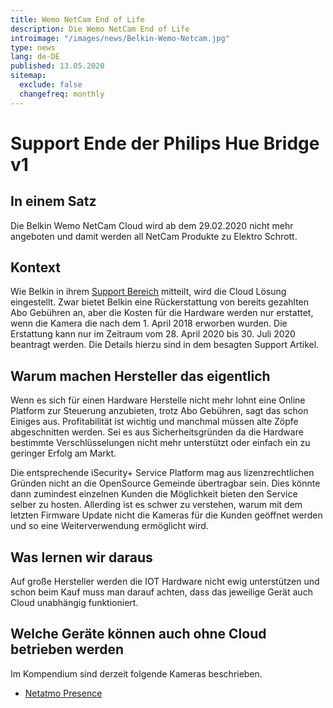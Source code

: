 ```yaml
---
title: Wemo NetCam End of Life
description: Die Wemo NetCam End of Life
introimage: "/images/news/Belkin-Wemo-Netcam.jpg"
type: news
lang: de-DE
published: 13.05.2020
sitemap:
  exclude: false
  changefreq: monthly
---
```

# Support Ende der Philips Hue Bridge v1
<TOC />

##  In einem Satz
Die Belkin Wemo NetCam Cloud wird ab dem 29.02.2020 nicht mehr angeboten und damit werden all NetCam Produkte zu Elektro Schrott.

## Kontext
Wie Belkin in ihrem [Support Bereich](https://www.belkin.com/us/support-article?articleNum=316642) mitteilt, wird die Cloud Lösung eingestellt. Zwar bietet Belkin eine Rückerstattung von bereits gezahlten Abo Gebühren an, aber die Kosten für die Hardware werden nur erstattet, wenn die Kamera die nach dem 1. April 2018 erworben wurden. Die Erstattung kann nur im Zeitraum vom 28. April 2020 bis 30. Juli 2020 beantragt werden. Die Details hierzu sind in dem besagten Support Artikel.

## Warum machen Hersteller das eigentlich
Wenn es sich für einen Hardware Herstelle nicht mehr lohnt eine Online Platform zur Steuerung anzubieten, trotz Abo Gebühren, sagt das schon Einiges aus. Profitabilität ist wichtig und manchmal müssen alte Zöpfe abgeschnitten werden. Sei es aus Sicherheitsgründen da die Hardware bestimmte Verschlüsselungen nicht mehr unterstützt oder einfach ein zu geringer Erfolg am Markt.

Die entsprechende iSecurity+ Service Platform mag aus lizenzrechtlichen Gründen nicht an die OpenSource Gemeinde übertragbar sein. Dies könnte dann zumindest einzelnen Kunden die Möglichkeit bieten den Service selber zu hosten. Allerding ist es schwer zu verstehen, warum mit dem letzten Firmware Update nicht die Kameras für die Kunden geöffnet werden und so eine Weiterverwendung ermöglicht wird.

## Was lernen wir daraus
Auf große Hersteller werden die IOT Hardware nicht ewig unterstützen und schon beim Kauf muss man darauf achten, dass das jeweilige Gerät auch Cloud unabhängig funktioniert.

## Welche Geräte können auch ohne Cloud betrieben werden
Im Kompendium sind derzeit folgende Kameras beschrieben. 
- [Netatmo Presence](/kompendium/005_Netatmo_Presence.html)

